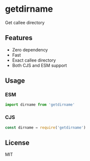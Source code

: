 # getdirname

Get callee directory

## Features

- Zero dependency
- Fast
- Exact callee directory
- Both CJS and ESM support

## Usage

### ESM

```js
import dirname from 'getdirname'
```

### CJS

```js
const dirname = require('getdirname')
```

## License

MIT
